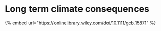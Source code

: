 # Long term climate consequences

{% embed url="https://onlinelibrary.wiley.com/doi/10.1111/gcb.15871" %}



